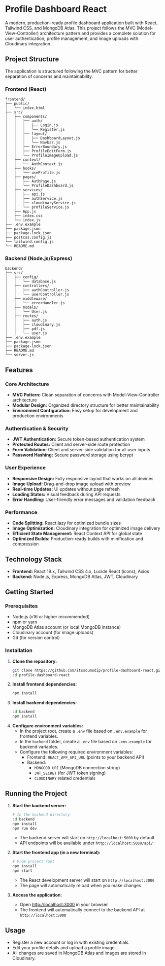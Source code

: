 
# Profile Dashboard React

A modern, production-ready profile dashboard application built with React, Tailwind CSS, and MongoDB Atlas. This project follows the MVC (Model-View-Controller) architecture pattern and provides a complete solution for user authentication, profile management, and image uploads with Cloudinary integration.

## Project Structure

The application is structured following the MVC pattern for better separation of concerns and maintainability.




### Frontend (React)
```
frontend/
├── public/
│   └── index.html
├── src/
│   ├── components/
│   │   ├── auth/
│   │   │   ├── Login.js
│   │   │   └── Register.js
│   │   ├── layout/
│   │   │   ├── DashboardLayout.js
│   │   │   └── Navbar.js
│   │   ├── ErrorBoundary.js
│   │   ├── ProfileEditForm.js
│   │   └── ProfileImageUpload.js
│   ├── context/
│   │   └── AuthContext.js
│   ├── hooks/
│   │   └── useProfile.js
│   ├── pages/
│   │   ├── AuthPage.js
│   │   └── ProfileDashboard.js
│   ├── services/
│   │   ├── api.js
│   │   ├── authService.js
│   │   ├── cloudinaryService.js
│   │   └── profileService.js
│   ├── App.js
│   ├── index.css
│   └── index.js
├── .env.example
├── package.json
├── package-lock.json
├── postcss.config.js
└── tailwind.config.js
└── README.md
```



### Backend (Node.js/Express)
```
backend/
├── src/
│   ├── config/
│   │   └── database.js
│   ├── controllers/
│   │   ├── authController.js
│   │   └── userController.js
│   ├── middleware/
│   │   └── errorHandler.js
│   ├── models/
│   │   └── User.js
│   ├── routes/
│   │   ├── auth.js
│   │   ├── cloudinary.js
│   │   ├── pdf.js
│   │   └── user.js
├── .env.example
├── package.json
├── package-lock.json
├── README.md
└── server.js
```

## Features

### Core Architecture
- **MVC Pattern:** Clean separation of concerns with Model-View-Controller architecture
- **Modular Design:** Organized directory structure for better maintainability
- **Environment Configuration:** Easy setup for development and production environments

### Authentication & Security
- **JWT Authentication:** Secure token-based authentication system
- **Protected Routes:** Client and server-side route protection
- **Form Validation:** Client and server-side validation for all user inputs
- **Password Hashing:** Secure password storage using bcrypt

### User Experience
- **Responsive Design:** Fully responsive layout that works on all devices
- **Image Upload:** Drag-and-drop image upload with preview
- **Real-time Updates:** UI updates without page refresh
- **Loading States:** Visual feedback during API requests
- **Error Handling:** User-friendly error messages and validation feedback

### Performance
- **Code Splitting:** React.lazy for optimized bundle sizes
- **Image Optimization:** Cloudinary integration for optimized image delivery
- **Efficient State Management:** React Context API for global state
- **Optimized Builds:** Production-ready builds with minification and compression

## Technology Stack
- **Frontend:** React 19.x, Tailwind CSS 4.x, Lucide React (icons), Axios
- **Backend:** Node.js, Express, MongoDB Atlas, JWT, Cloudinary

## Getting Started

### Prerequisites
- Node.js (v16 or higher recommended)
- npm or yarn
- MongoDB Atlas account (or local MongoDB instance)
- Cloudinary account (for image uploads)
- Git (for version control)

### Installation
1. **Clone the repository:**
   ```sh
   git clone https://github.com/itssoumodip/profile-dashboard-react.git
   cd profile-dashboard-react
   ```
2. **Install frontend dependencies:**
   ```sh
   npm install
   ```
3. **Install backend dependencies:**
   ```sh
   cd backend
   npm install
   ```
4. **Configure environment variables:**
   - In the project root, create a `.env` file based on `.env.example` for frontend variables.
   - In the `backend` folder, create a `.env` file based on `.env.example` for backend variables.
   - Configure the following required environment variables:
     - Frontend: `REACT_APP_API_URL` (points to your backend API)
     - Backend: 
       - `MONGODB_URI` (MongoDB connection string)
       - `JWT_SECRET` (for JWT token signing)
       - `CLOUDINARY` related credentials

## Running the Project

1. **Start the backend server:**
   ```sh
   # In the backend directory
   cd backend
   npm install
   npm run dev
   ```
   - The backend server will start on `http://localhost:5000` by default
   - API endpoints will be available under `http://localhost:5000/api/`

2. **Start the frontend app (in a new terminal):**
   ```sh
   # From project root
   npm install
   npm start
   ```
   - The React development server will start on `http://localhost:3000`
   - The page will automatically reload when you make changes

3. **Access the application:**
   - Open [http://localhost:3000](http://localhost:3000) in your browser
   - The frontend will automatically connect to the backend API at `http://localhost:5000`

## Usage
- Register a new account or log in with existing credentials.
- Edit your profile details and upload a profile image.
- All changes are saved in MongoDB Atlas and images are stored in Cloudinary.



